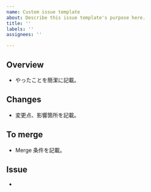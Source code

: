 ```yaml
---
name: Custom issue template
about: Describe this issue template's purpose here.
title: ''
labels: ''
assignees: ''

---
```


## Overview
- やったことを簡潔に記載。

## Changes
- 変更点、影響箇所を記載。

## To merge
- Merge 条件を記載。

## Issue
-
